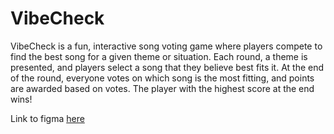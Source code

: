 # VibeCheck
VibeCheck is a fun, interactive song voting game where players compete to find the best song for a given theme or situation. Each round, a theme is presented, and players select a song that they believe best fits it. At the end of the round, everyone votes on which song is the most fitting, and points are awarded based on votes. The player with the highest score at the end wins!

Link to figma [here](https://www.figma.com/proto/heYJwVHTkM7zAVfW6Tx1mk/ViveCheck?node-id=0-1&p=f&t=iVGE3SUR9dQdy1J5-0&scaling=min-zoom&content-scaling=fixed&starting-point-node-id=3%3A152)
